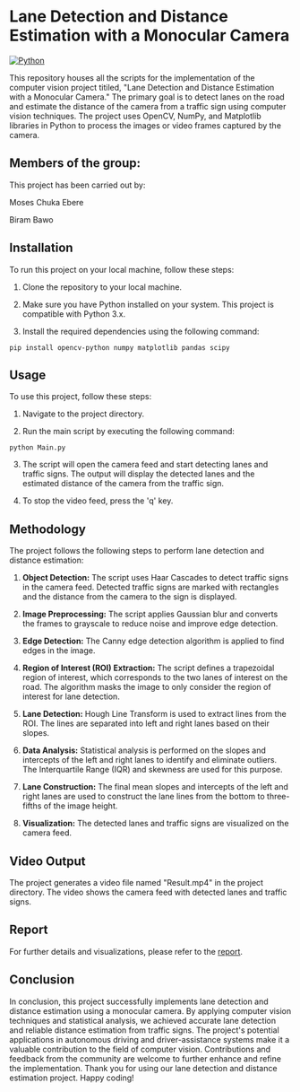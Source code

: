 # Lane Detection and Distance Estimation with a Monocular Camera

[![Python](https://img.shields.io/badge/Python-3.7%20or%20later-blue.svg)](https://www.python.org/downloads/)

This repository houses all the scripts for the implementation of the computer vision project titiled, "Lane Detection and Distance Estimation with a Monocular Camera." The primary goal is to detect lanes on the road and estimate the distance of the camera from a traffic sign using computer vision techniques. The project uses OpenCV, NumPy, and Matplotlib libraries in Python to process the images or video frames captured by the camera.

## Members of the group:

This project has been carried out by:

Moses Chuka Ebere

Biram Bawo

## Installation

To run this project on your local machine, follow these steps:

1. Clone the repository to your local machine.

2. Make sure you have Python installed on your system. This project is compatible with Python 3.x.

3. Install the required dependencies using the following command:

```
pip install opencv-python numpy matplotlib pandas scipy
```


## Usage

To use this project, follow these steps:

1. Navigate to the project directory.

2. Run the main script by executing the following command:

```
python Main.py
```

3. The script will open the camera feed and start detecting lanes and traffic signs. The output will display the detected lanes and the estimated distance of the camera from the traffic sign.

4. To stop the video feed, press the 'q' key.

## Methodology

The project follows the following steps to perform lane detection and distance estimation:

1. **Object Detection:** The script uses Haar Cascades to detect traffic signs in the camera feed. Detected traffic signs are marked with rectangles and the distance from the camera to the sign is displayed.

2. **Image Preprocessing:** The script applies Gaussian blur and converts the frames to grayscale to reduce noise and improve edge detection.

3. **Edge Detection:** The Canny edge detection algorithm is applied to find edges in the image.

4. **Region of Interest (ROI) Extraction:** The script defines a trapezoidal region of interest, which corresponds to the two lanes of interest on the road. The algorithm masks the image to only consider the region of interest for lane detection.

5. **Lane Detection:** Hough Line Transform is used to extract lines from the ROI. The lines are separated into left and right lanes based on their slopes.

6. **Data Analysis:** Statistical analysis is performed on the slopes and intercepts of the left and right lanes to identify and eliminate outliers. The Interquartile Range (IQR) and skewness are used for this purpose.

7. **Lane Construction:** The final mean slopes and intercepts of the left and right lanes are used to construct the lane lines from the bottom to three-fifths of the image height.

8. **Visualization:** The detected lanes and traffic signs are visualized on the camera feed.

## Video Output

The project generates a video file named "Result.mp4" in the project directory. The video shows the camera feed with detected lanes and traffic signs.

## Report
For further details and visualizations, please refer to the [report](Report/Moses%20Chuka%20Ebere%20-%20EE%20417%20-%20Term%20Project%20Report.pdf).

## Conclusion

In conclusion, this project successfully implements lane detection and distance estimation using a monocular camera. By applying computer vision techniques and statistical analysis, we achieved accurate lane detection and reliable distance estimation from traffic signs. The project's potential applications in autonomous driving and driver-assistance systems make it a valuable contribution to the field of computer vision. Contributions and feedback from the community are welcome to further enhance and refine the implementation. Thank you for using our lane detection and distance estimation project. Happy coding!
